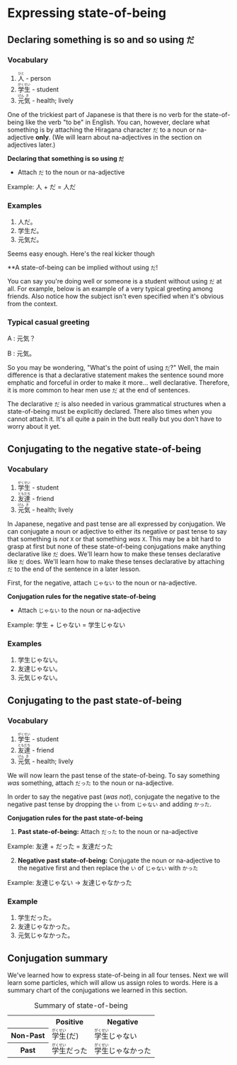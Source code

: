 # Expressing state-of-being

## Declaring something is so and so using `だ`

### Vocabulary

1. <ruby>人<rt>ひと</rt></ruby> - person
2. <ruby>学<rt>がく</rt>生<rt>せい</rt></ruby> - student
3. <ruby>元<rt>げん</rt>気<rt>き</rt></ruby> - health; lively

One of the trickiest part of Japanese is that there is no verb for the state-of-being like the verb "to be" in English. You can, however, declare what something is by attaching the Hiragana character `だ` to a noun or na-adjective **only**. (We will learn about na-adjectives in the section on adjectives later.)

**Declaring that something is so using `だ`**

- Attach `だ` to the noun or na-adjective

Example: 人 + だ = 人だ

### Examples

1. 人だ。
2. 学生だ。
3. 元気だ。

Seems easy enough. Here's the real kicker though

**A state-of-being can be implied without using `だ`!

You can say you're doing well or someone is a student without using `だ` at all. For example, below is an example of a very typical greeting among friends. Also notice how the subject isn't even specified when it's obvious from the context.

### Typical casual greeting

A : 元気？

B : 元気。

So you may be wondering, "What's the point of using `だ`?" Well, the main difference is that a declarative statement makes the sentence sound more emphatic and forceful in order to make it more... well declarative. Therefore, it is more common to hear men use `だ` at the end of sentences.

The declarative `だ` is also needed in various grammatical structures when a state-of-being must be explicitly declared. There also times when you cannot attach it. It's all quite a pain in the butt really but you don't have to worry about it yet.

## Conjugating to the negative state-of-being

### Vocabulary

1. <ruby>学<rt>がく</rt>生<rt>せい</rt></ruby> - student
2. <ruby>友<rt>とも</rt>達<rt>だち</rt></ruby> - friend
3. <ruby>元<rt>げん</rt>気<rt>き</rt></ruby> - health; lively

In Japanese, negative and past tense are all expressed by conjugation. We can conjugate a noun or adjective to either its negative or past tense to say that something is *not* `X` or that something *was* `X`. This may be a bit hard to grasp at first but none of these state-of-being conjugations make anything declarative like `だ` does. We'll learn how to make these tenses declarative like `だ` does. We'll learn how to make these tenses declarative by attaching `だ` to the end of the sentence in a later lesson.

First, for the negative, attach `じゃない` to the noun or na-adjective.

**Conjugation rules for the negative state-of-being**

- Attach `じゃない` to the noun or na-adjective

Example: 学生 + じゃない = 学生じゃない

### Examples

1. 学生じゃない。
2. 友達じゃない。
3. 元気じゃない。

## Conjugating to the past state-of-being

### Vocabulary

1. <ruby>学<rt>がく</rt>生<rt>せい</rt></ruby> - student
2. <ruby>友<rt>とも</rt>達<rt>だち</rt></ruby> - friend
3. <ruby>元<rt>げん</rt>気<rt>き</rt></ruby> - health; lively

We will now learn the past tense of the state-of-being. To say something *was* something, attach `だった` to the noun or na-adjective.

In order to say the negative past (*was not*), conjugate the negative to the negative past tense by dropping the `い` from `じゃない` and adding `かった`.

**Conjugation rules for the past state-of-being**

1. **Past state-of-being:** Attach `だった` to the noun or na-adjective

Example: 友達 + だった = 友達だった

2. **Negative past state-of-being:** Conjugate the noun or na-adjective to the negative first and then replace the `い` of `じゃない` with `かった`

Example: 友達じゃない &#8594; 友達じゃなかった

### Example

1. 学生だった。
2. 友達じゃなかった。
3. 元気じゃなかった。

## Conjugation summary

We've learned how to express state-of-being in all four tenses. Next we will learn some particles, which will allow us assign roles to words. Here is a summary chart of the conjugations we learned in this section.

<table cellpadding="5">
    <caption>Summary of state-of-being</caption>
    <tbody>
        <tr algin="center">
            <td></td>
            <th>Positive</th>
            <th>Negative</th>
        </tr>
        <tr algin="center">
            <th>Non-Past</th>
            <td><ruby>学<rt>がく</rt>生<rt>せい</rt>(だ)</ruby></td>
            <td><ruby>学<rt>がく</rt>生<rt>せい</rt>じゃない</ruby></td>
        </tr>
        <tr algin="center">
            <th>Past</th>
            <td><ruby>学<rt>がく</rt>生<rt>せい</rt>だった</ruby></td>
            <td><ruby>学<rt>がく</rt>生<rt>せい</rt>じゃなかった</ruby></td>
        </tr>
    </tbody>
</table>